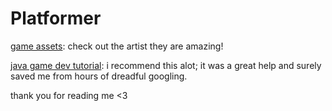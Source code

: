 ﻿# Platformer

[game assets](https://trixelized.itch.io/starstring-fields):
check out the artist they are amazing!

[java game dev tutorial](https://www.youtube.com/playlist?list=PL4rzdwizLaxYmltJQRjq18a9gsSyEQQ-0):
i recommend this alot; it was a great help and surely saved me from hours of dreadful googling. 

thank you for reading me <3
